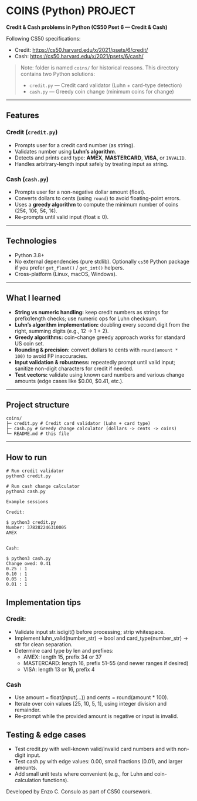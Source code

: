 # COINS (Python) PROJECT

**Credit & Cash problems in Python (CS50 Pset 6 — Credit & Cash)**

Following CS50 specifications:  
- Credit: https://cs50.harvard.edu/x/2021/psets/6/credit/  
- Cash:   https://cs50.harvard.edu/x/2021/psets/6/cash/

> Note: folder is named `coins/` for historical reasons. This directory contains two Python solutions:
> - `credit.py` — Credit card validator (Luhn + card-type detection)  
> - `cash.py`   — Greedy coin change (minimum coins for change)

---

## Features

### Credit (`credit.py`)
- Prompts user for a credit card number (as string).  
- Validates number using **Luhn’s algorithm**.  
- Detects and prints card type: **AMEX**, **MASTERCARD**, **VISA**, or `INVALID`.  
- Handles arbitrary-length input safely by treating input as string.

### Cash (`cash.py`)
- Prompts user for a non-negative dollar amount (float).  
- Converts dollars to cents (using `round`) to avoid floating-point errors.  
- Uses a **greedy algorithm** to compute the minimum number of coins (25¢, 10¢, 5¢, 1¢).  
- Re-prompts until valid input (float ≥ 0).

---

## Technologies
- Python 3.8+  
- No external dependencies (pure stdlib). Optionally `cs50` Python package if you prefer `get_float()` / `get_int()` helpers.  
- Cross-platform (Linux, macOS, Windows).

---

## What I learned
- **String vs numeric handling:** keep credit numbers as strings for prefix/length checks; use numeric ops for Luhn checksum.  
- **Luhn’s algorithm implementation:** doubling every second digit from the right, summing digits (e.g., 12 → 1 + 2).  
- **Greedy algorithms:** coin-change greedy approach works for standard US coin set.  
- **Rounding & precision:** convert dollars to cents with `round(amount * 100)` to avoid FP inaccuracies.  
- **Input validation & robustness:** repeatedly prompt until valid input; sanitize non-digit characters for credit if needed.  
- **Test vectors:** validate using known card numbers and various change amounts (edge cases like $0.00, $0.41, etc.).

---

## Project structure
```
coins/
├─ credit.py # Credit card validator (Luhn + card type)
├─ cash.py # Greedy change calculator (dollars -> cents -> coins)
└─ README.md # this file
```


---

## How to run

```
# Run credit validator
python3 credit.py

# Run cash change calculator
python3 cash.py

Example sessions

Credit:

$ python3 credit.py
Number: 378282246310005
AMEX


Cash:

$ python3 cash.py
Change owed: 0.41
0.25 : 1
0.10 : 1
0.05 : 1
0.01 : 1
```
## Implementation tips
### Credit:
- Validate input str.isdigit() before processing; strip whitespace.
- Implement luhn_valid(number_str) -> bool and card_type(number_str) -> str for clean separation.
- Determine card type by len and prefixes:
    - AMEX: length 15, prefix 34 or 37
    - MASTERCARD: length 16, prefix 51–55 (and newer ranges if desired)
    - VISA: length 13 or 16, prefix 4

### Cash
- Use amount = float(input(...)) and cents = round(amount * 100).
- Iterate over coin values [25, 10, 5, 1], using integer division and remainder.
- Re-prompt while the provided amount is negative or input is invalid.

## Testing & edge cases
- Test credit.py with well-known valid/invalid card numbers and with non-digit input.
- Test cash.py with edge values: 0.00, small fractions (0.01), and larger amounts.
- Add small unit tests where convenient (e.g., for Luhn and coin-calculation functions).

Developed by Enzo C. Consulo as part of CS50 coursework.